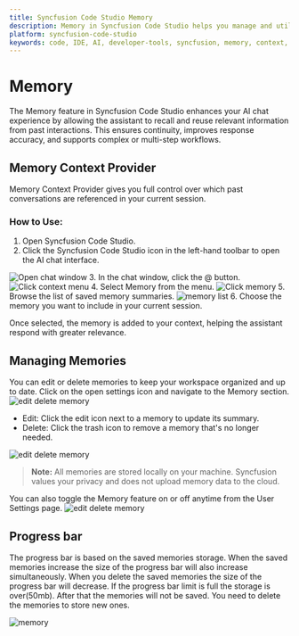 ```yaml
---
title: Syncfusion Code Studio Memory
description: Memory in Syncfusion Code Studio helps you manage and utilize session memory for improved AI assistance and context awareness.
platform: syncfusion-code-studio
keywords: code, IDE, AI, developer-tools, syncfusion, memory, context, productivity, code-assistance
---
```


# Memory

The Memory feature in Syncfusion Code Studio enhances your AI chat experience by allowing the assistant to recall and reuse relevant information from past interactions. This ensures continuity, improves response accuracy, and supports complex or multi-step workflows.


## Memory Context Provider
Memory Context Provider gives you full control over which past conversations are referenced in your current session.

### How to Use:
1. Open Syncfusion Code Studio.
2. Click the Syncfusion Code Studio icon in the left-hand toolbar to open the AI chat interface.
<img src="./feature-images/open-chat.png" alt="Open chat window" />
3. In the chat window, click the @ button.
<img src="./feature-images/click-context.png" alt="Click context menu" />
4. Select Memory from the menu.
<img src="./feature-images/memory0.png" alt="Click memory" />
5. Browse the list of saved memory summaries.
<img src="./feature-images/memory1.png" alt="memory list" />
6. Choose the memory you want to include in your current session.


Once selected, the memory is added to your context, helping the assistant respond with greater relevance.

## Managing Memories
You can edit or delete memories to keep your workspace organized and up to date. Click on the open settings icon and navigate to the Memory section.
<img src="./feature-images/memory2.png" alt="edit delete memory" />
- Edit: Click the edit icon next to a memory to update its summary.
- Delete: Click the trash icon to remove a memory that's no longer needed.
<img src="./feature-images/memory3.png" alt="edit delete memory" />

> **Note:**  All memories are stored locally on your machine. Syncfusion values your privacy and does not upload memory data to the cloud. 

You can also toggle the Memory feature on or off anytime from the User Settings page.
<img src="./feature-images/memory4.png" alt="edit delete memory" />

## Progress bar
The progress bar is based on the saved memories storage. When the saved memories increase the size of the progress bar will also increase simultaneously. When you delete the saved memories the size of the progress bar will decrease. If the progress bar limit is full the storage is over(50mb). After that the memories will not be saved. You need to delete the memories to store new ones.

<img src="./feature-images/memory-progressbar.png" alt="memory" >